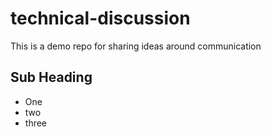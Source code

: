 # technical-discussion
This is a demo repo for sharing ideas around communication 


## Sub Heading
* One
* two
* three
